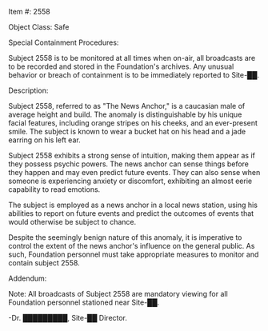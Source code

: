 Item #: 2558

Object Class: Safe

Special Containment Procedures:

Subject 2558 is to be monitored at all times when on-air, all broadcasts are to be recorded and stored in the Foundation's archives. Any unusual behavior or breach of containment is to be immediately reported to Site-██.

Description:

Subject 2558, referred to as "The News Anchor," is a caucasian male of average height and build. The anomaly is distinguishable by his unique facial features, including orange stripes on his cheeks, and an ever-present smile. The subject is known to wear a bucket hat on his head and a jade earring on his left ear.

Subject 2558 exhibits a strong sense of intuition, making them appear as if they possess psychic powers. The news anchor can sense things before they happen and may even predict future events. They can also sense when someone is experiencing anxiety or discomfort, exhibiting an almost eerie capability to read emotions.

The subject is employed as a news anchor in a local news station, using his abilities to report on future events and predict the outcomes of events that would otherwise be subject to chance.

Despite the seemingly benign nature of this anomaly, it is imperative to control the extent of the news anchor's influence on the general public. As such, Foundation personnel must take appropriate measures to monitor and contain subject 2558.

Addendum:

Note: All broadcasts of Subject 2558 are mandatory viewing for all Foundation personnel stationed near Site-██.

-Dr. █████████, Site-██ Director.